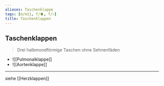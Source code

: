 ```yaml
---
aliases: Taschenklappe
tags: [m/m11, f/🫀, f/💀]
title: Taschenklappen
---
```

## Taschenklappen
> Drei halbmondförmige Taschen ohne Sehnenfäden
- ![[Pulmonalklappe]]
- ![[Aortenklappe]]
---
siehe [[Herzklappen]]